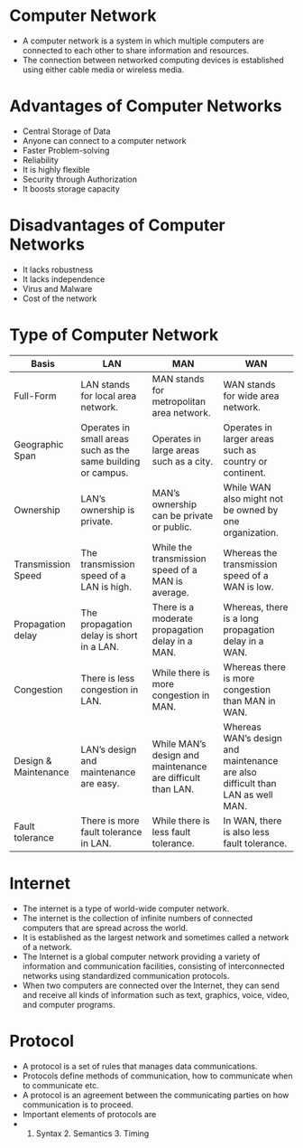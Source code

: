 # Computer Network

- A computer network is a system in which multiple computers are connected to each other to
share information and resources.
- The connection between networked computing devices is established using either cable
media or wireless media. 

# Advantages of Computer Networks

- Central Storage of Data 
- Anyone can connect to a computer network 
- Faster Problem-solving 
- Reliability 
- It is highly flexible 
- Security through Authorization 
- It boosts storage capacity 

# Disadvantages of Computer Networks

- It lacks robustness 
- It lacks independence 
- Virus and Malware 
- Cost of the network 

# Type of Computer Network

| Basis                | LAN                                                           | MAN                                                        | WAN                                                                           |
|----------------------|---------------------------------------------------------------|------------------------------------------------------------|-------------------------------------------------------------------------------|
| Full-Form            | LAN stands for local area network.                            | MAN stands for metropolitan area network.                  | WAN stands for wide area network.                                             |
| Geographic Span      | Operates in small areas such as the same building or campus.  | Operates in large areas such as a city.                    | Operates in larger areas such as country or continent.                        |
| Ownership            | LAN’s ownership is private.                                   | MAN’s ownership can be private or public.                  | While WAN also might not be owned by one organization.                        |
| Transmission Speed   | The transmission speed of a LAN is high.                      | While the transmission speed of a MAN is average.          | Whereas the transmission speed of a WAN is low.                               |
| Propagation delay    | The propagation delay is short in a LAN.                      | There is a moderate propagation delay in a MAN.            | Whereas, there is a long propagation delay in a WAN.                          |
| Congestion           | There is less congestion in LAN.                              | While there is more congestion in MAN.                     | Whereas there is more congestion than MAN in WAN.                             |
| Design & Maintenance | LAN’s design and maintenance are easy.                        | While MAN’s design and maintenance are difficult than LAN. | Whereas WAN’s design and maintenance are also difficult than LAN as well MAN. |
| Fault tolerance      | There is more fault tolerance in LAN.                         | While there is less fault tolerance.                       | In WAN, there is also less fault tolerance.                                   |

# Internet

- The internet is a type of world-wide computer network.
- The internet is the collection of infinite numbers of connected computers that are spread across
the world.
- It is established as the largest network and sometimes called a network of a network.
- The Internet is a global computer network providing a variety of information and
communication facilities, consisting of interconnected networks using standardized
communication protocols.
- When two computers are connected over the Internet, they can send and receive all kinds of
information such as text, graphics, voice, video, and computer programs.

# Protocol

- A protocol is a set of rules that manages data communications.
- Protocols define methods of communication, how to communicate when to communicate etc.
- A protocol is an agreement between the communicating parties on how communication is to
proceed.
- Important elements of protocols are
- 1. Syntax 2. Semantics 3. Timing
